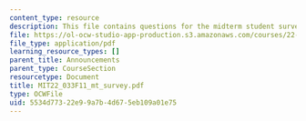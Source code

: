 ```yaml
---
content_type: resource
description: This file contains questions for the midterm student survey.
file: https://ol-ocw-studio-app-production.s3.amazonaws.com/courses/22-033-nuclear-systems-design-project-fall-2011/5534d77322e99a7b4d675eb109a01e75_MIT22_033F11_mt_survey.pdf
file_type: application/pdf
learning_resource_types: []
parent_title: Announcements
parent_type: CourseSection
resourcetype: Document
title: MIT22_033F11_mt_survey.pdf
type: OCWFile
uid: 5534d773-22e9-9a7b-4d67-5eb109a01e75
---
```

